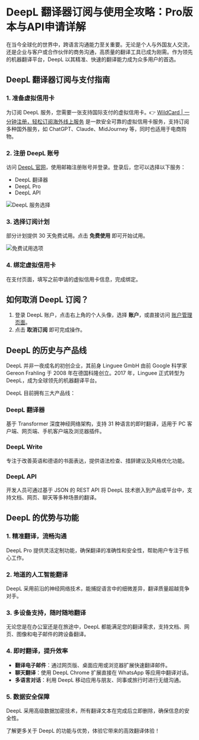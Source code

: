 # DeepL 翻译器订阅与使用全攻略：Pro版本与API申请详解

在当今全球化的世界中，跨语言沟通能力至关重要。无论是个人与外国友人交流，还是企业与客户或合作伙伴的商务沟通，高质量的翻译工具已成为刚需。作为领先的机器翻译平台，DeepL 以其精准、快速的翻译能力成为众多用户的首选。

## DeepL 翻译器订阅与支付指南

### 1. 准备虚拟信用卡
为订阅 DeepL 服务，您需要一张支持国际支付的虚拟信用卡。👉 [WildCard | 一分钟注册，轻松订阅海外线上服务](https://bbtdd.com/WildCard) 是一款安全可靠的虚拟信用卡服务，支持订阅多种国外服务，如 ChatGPT、Claude、MidJourney 等，同时也适用于电商购物。

### 2. 注册 DeepL 账号
访问 [DeepL 官网](https://www.deepl.com)，使用邮箱注册账号并登录。登录后，您可以选择以下服务：
- DeepL 翻译器
- DeepL Pro
- DeepL API

![DeepL 服务选择](https://bbtdd.com/img/4753180449524.webp)

### 3. 选择订阅计划
部分计划提供 30 天免费试用。点击 **免费使用** 即可开始试用。

![免费试用选项](https://bbtdd.com/img/83363601999253.webp)

### 4. 绑定虚拟信用卡
在支付页面，填写之前申请的虚拟信用卡信息，完成绑定。

## 如何取消 DeepL 订阅？

1. 登录 DeepL 账户，点击右上角的个人头像，选择 **账户**，或直接访问 [账户管理页面](https://www.deepl.com/zh/account)。
2. 点击 **取消订阅** 即可完成操作。

## DeepL 的历史与产品线

DeepL 并非一夜成名的初创企业，其前身 Linguee GmbH 由前 Google 科学家 Gereon Frahling 于 2008 年在德国科隆创立。2017 年，Linguee 正式转型为 DeepL，成为全球领先的机器翻译平台。

DeepL 目前拥有三大产品线：

### DeepL 翻译器
基于 Transformer 深度神经网络架构，支持 31 种语言的即时翻译，适用于 PC 客户端、网页端、手机客户端及浏览器插件。

### DeepL Write
专注于改善英语和德语的书面表达，提供语法检查、措辞建议及风格优化功能。

### DeepL API
开发人员可通过基于 JSON 的 REST API 将 DeepL 技术嵌入到产品或平台中，支持文档、网页、聊天等多种场景的翻译。

## DeepL 的优势与功能

### 1. 精准翻译，流畅沟通
DeepL Pro 提供灵活定制功能，确保翻译的准确性和安全性，帮助用户专注于核心工作。

### 2. 地道的人工智能翻译
DeepL 采用前沿的神经网络技术，能捕捉语言中的细微差异，翻译质量超越竞争对手。

### 3. 多设备支持，随时随地翻译
无论您是在办公室还是在旅途中，DeepL 都能满足您的翻译需求，支持文档、网页、图像和电子邮件的跨设备翻译。

### 4. 即时翻译，提升效率
- **翻译电子邮件**：通过网页版、桌面应用或浏览器扩展快速翻译邮件。
- **聊天翻译**：使用 DeepL Chrome 扩展直接在 WhatsApp 等应用中翻译对话。
- **多语言对话**：利用 DeepL 移动应用与朋友、同事或旅行时进行无缝沟通。

### 5. 数据安全保障
DeepL 采用高级数据加密技术，所有翻译文本在完成后立即删除，确保信息的安全性。

了解更多关于 DeepL 的功能与优势，体验它带来的高效翻译体验！